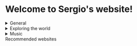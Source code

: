 #              **Welcome to Sergio's website!**           

<details>
  <summary>General</summary> 
  
### About me
### Personal life
### Career as a scientist
### The life in a different country
### Languages
### A rainbow life :rainbow:
  
  </details>

<details>
  <summary>Exploring the world</summary>

### Countries i visited
### Tips for short (< 1 week) and long travels

</details>

<details>
    <summary>Music</summary>

</details>

</details>
  <summary>Recommended websites</summary>

</details>

